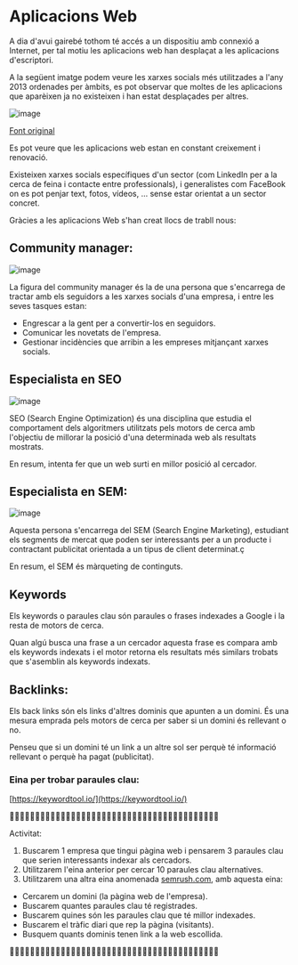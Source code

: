 # Aplicacions Web

A dia d'avui gairebé tothom té accés a un dispositiu amb connexió a Internet, per tal motiu les aplicacions web han desplaçat a les aplicacions d'escriptori.

A la següent imatge podem veure les xarxes socials més utilitzades a l'any 2013 ordenades per àmbits, es pot observar que moltes de les aplicacions que aparèixen ja no existeixen i han estat desplaçades per altres.

![image](https://github.com/XaSaFa/MP08-22-23/assets/110727546/8f310f20-45d0-4b64-9d14-f9d7c8313d45)

[Font original](https://drive.google.com/file/d/0B5lO3kL4ncWKS29PNlNsWE9GQzg/view?resourcekey=0-MvKQFj2qsEWH8W0kbasJ5Q)

Es pot veure que les aplicacions web estan en constant creixement i renovació.

Existeixen xarxes socials específiques d'un sector (com LinkedIn per a la cerca de feina i contacte entre professionals), i generalistes com FaceBook on es pot penjar text, fotos, vídeos, ... sense estar orientat a un sector concret.

Gràcies a les aplicacions Web s'han creat llocs de trabll nous:

## Community manager:

![image](https://github.com/XaSaFa/MP08-23-24/assets/110727546/6afbccf2-a2f8-45f8-a52e-6bc5a7878d00)

La figura del community manager és la de una persona que s'encarrega de tractar amb els seguidors a les xarxes socials d'una empresa, i entre les seves tasques estan:

- Engrescar a la gent per a convertir-los en seguidors.
- Comunicar les novetats de l'empresa.
- Gestionar incidències que arribin a les empreses mitjançant xarxes socials.

## Especialista en SEO

![image](https://github.com/XaSaFa/MP08-23-24/assets/110727546/500b8a4b-b1db-4b76-850a-d825edada5c7)

SEO (Search Engine Optimization) és una disciplina que estudia el comportament dels algoritmers utilitzats pels motors de cerca amb l'objectiu de millorar la posició d'una determinada web als resultats mostrats.

En resum, intenta fer que un web surti en millor posició al cercador.

## Especialista en SEM:

![image](https://github.com/XaSaFa/MP08-23-24/assets/110727546/55c0f824-47f4-4f60-b0bb-68bb47706dd4)

Aquesta persona s'encarrega del SEM (Search Engine Marketing), estudiant els segments de mercat que poden ser interessants per a un producte i contractant publicitat orientada a un tipus de client determinat.ç

En resum, el SEM és màrqueting de continguts.

## Keywords

Els keywords o paraules clau són paraules o frases indexades a Google i la resta de motors de cerca.

Quan algú busca una frase a un cercador aquesta frase es compara amb els keywords indexats i el motor retorna els resultats més similars trobats que s'asemblin als keywords indexats.

## Backlinks:

Els back links són els links d'altres dominis que apunten a un domini. És una mesura emprada pels motors de cerca per saber si un domini és rellevant o no.

Penseu que si un domini té un link a un altre sol ser perquè té informació rellevant o perquè ha pagat (publicitat).

### Eina per trobar paraules clau:

[https://keywordtool.io/](https://keywordtool.io/)

🔎🔎🔎🔎🔎🔎🔎🔎🔎🔎🔎🔎🔎🔎🔎🔎🔎🔎🔎🔎🔎🔎🔎🔎🔎🔎🔎🔎🔎🔎🔎🔎🔎🔎🔎🔎🔎🔎🔎🔎🔎

Activitat:

1. Buscarem 1 empresa que tingui pàgina web i pensarem 3 paraules clau que serien interessants indexar als cercadors.
2. Utilitzarem l'eina anterior per cercar 10 paraules clau alternatives.
3.  Utilitzarem una altra eina anomenada [semrush.com](https://www.semrush.com/analytics/organic/overview?db=us), amb aquesta eina:
  - Cercarem un domini (la pàgina web de l'empresa).
  - Buscarem quantes paraules clau té registrades.
  - Buscarem quines són les paraules clau que té millor indexades.
  - Buscarem el tràfic diari que rep la pàgina (visitants).
  - Busquem quants dominis tenen link a la web escollida.

🔎🔎🔎🔎🔎🔎🔎🔎🔎🔎🔎🔎🔎🔎🔎🔎🔎🔎🔎🔎🔎🔎🔎🔎🔎🔎🔎🔎🔎🔎🔎🔎🔎🔎🔎🔎🔎🔎🔎🔎🔎

